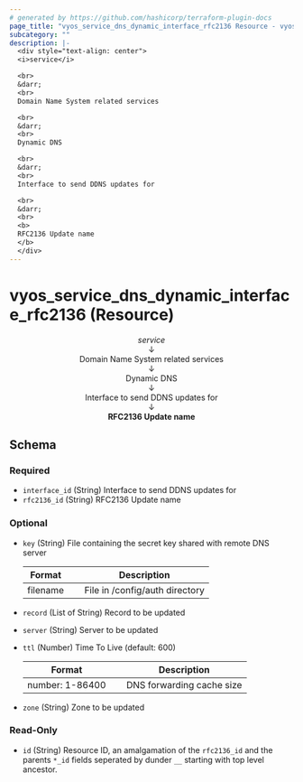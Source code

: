 ```yaml
---
# generated by https://github.com/hashicorp/terraform-plugin-docs
page_title: "vyos_service_dns_dynamic_interface_rfc2136 Resource - vyos"
subcategory: ""
description: |-
  <div style="text-align: center">
  <i>service</i>

  <br>
  &darr;
  <br>
  Domain Name System related services

  <br>
  &darr;
  <br>
  Dynamic DNS

  <br>
  &darr;
  <br>
  Interface to send DDNS updates for

  <br>
  &darr;
  <br>
  <b>
  RFC2136 Update name
  </b>
  </div>
---
```


# vyos_service_dns_dynamic_interface_rfc2136 (Resource)

<div style="text-align: center">
<i>service</i>

<br>
&darr;
<br>
Domain Name System related services

<br>
&darr;
<br>
Dynamic DNS

<br>
&darr;
<br>
Interface to send DDNS updates for

<br>
&darr;
<br>
<b>
RFC2136 Update name
</b>
</div>



<!-- schema generated by tfplugindocs -->
## Schema

### Required

- `interface_id` (String) Interface to send DDNS updates for
- `rfc2136_id` (String) RFC2136 Update name

### Optional

- `key` (String) File containing the secret key shared with remote DNS server

    |  Format &emsp; | Description  |
    |----------|---------------|
    |  filename  &emsp; |  File in /config/auth directory  |
- `record` (List of String) Record to be updated
- `server` (String) Server to be updated
- `ttl` (Number) Time To Live (default: 600)

    |  Format &emsp; | Description  |
    |----------|---------------|
    |  number: 1-86400  &emsp; |  DNS forwarding cache size  |
- `zone` (String) Zone to be updated

### Read-Only

- `id` (String) Resource ID, an amalgamation of the `rfc2136_id` and the parents `*_id` fields seperated by dunder `__` starting with top level ancestor.
